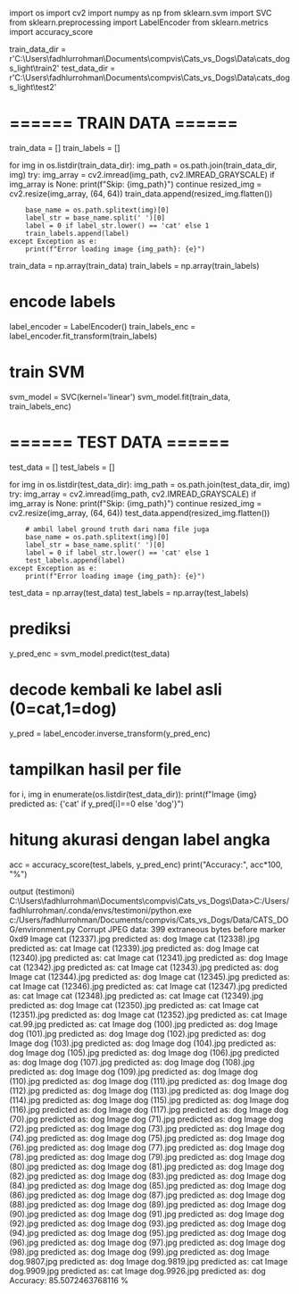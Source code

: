 import os
import cv2
import numpy as np
from sklearn.svm import SVC
from sklearn.preprocessing import LabelEncoder
from sklearn.metrics import accuracy_score

train_data_dir = r'C:\Users\fadhlurrohman\Documents\compvis\Cats_vs_Dogs\Data\cats_dogs_light\train2'
test_data_dir = r'C:\Users\fadhlurrohman\Documents\compvis\Cats_vs_Dogs\Data\cats_dogs_light\test2'

# ====== TRAIN DATA ======
train_data = []
train_labels = []

for img in os.listdir(train_data_dir):
    img_path = os.path.join(train_data_dir, img)
    try:
        img_array = cv2.imread(img_path, cv2.IMREAD_GRAYSCALE)
        if img_array is None:
            print(f"Skip: {img_path}")
            continue
        resized_img = cv2.resize(img_array, (64, 64))
        train_data.append(resized_img.flatten())

        base_name = os.path.splitext(img)[0]
        label_str = base_name.split(' ')[0]
        label = 0 if label_str.lower() == 'cat' else 1
        train_labels.append(label)
    except Exception as e:
        print(f"Error loading image {img_path}: {e}")

train_data = np.array(train_data)
train_labels = np.array(train_labels)

# encode labels
label_encoder = LabelEncoder()
train_labels_enc = label_encoder.fit_transform(train_labels)

# train SVM
svm_model = SVC(kernel='linear')
svm_model.fit(train_data, train_labels_enc)

# ====== TEST DATA ======
test_data = []
test_labels = []

for img in os.listdir(test_data_dir):
    img_path = os.path.join(test_data_dir, img)
    try:
        img_array = cv2.imread(img_path, cv2.IMREAD_GRAYSCALE)
        if img_array is None:
            print(f"Skip: {img_path}")
            continue
        resized_img = cv2.resize(img_array, (64, 64))
        test_data.append(resized_img.flatten())

        # ambil label ground truth dari nama file juga
        base_name = os.path.splitext(img)[0]
        label_str = base_name.split(' ')[0]
        label = 0 if label_str.lower() == 'cat' else 1
        test_labels.append(label)
    except Exception as e:
        print(f"Error loading image {img_path}: {e}")

test_data = np.array(test_data)
test_labels = np.array(test_labels)

# prediksi
y_pred_enc = svm_model.predict(test_data)

# decode kembali ke label asli (0=cat,1=dog)
y_pred = label_encoder.inverse_transform(y_pred_enc)

# tampilkan hasil per file
for i, img in enumerate(os.listdir(test_data_dir)):
    print(f"Image {img} predicted as: {'cat' if y_pred[i]==0 else 'dog'}")

# hitung akurasi dengan label angka
acc = accuracy_score(test_labels, y_pred_enc)
print("Accuracy:", acc*100, "%")


output
(testimoni) C:\Users\fadhlurrohman\Documents\compvis\Cats_vs_Dogs\Data>C:/Users/fadhlurrohman/.conda/envs/testimoni/python.exe c:/Users/fadhlurrohman/Documents/compvis/Cats_vs_Dogs/Data/CATS_DOG/environment.py
Corrupt JPEG data: 399 extraneous bytes before marker 0xd9
Image cat (12337).jpg predicted as: dog
Image cat (12338).jpg predicted as: cat
Image cat (12339).jpg predicted as: dog
Image cat (12340).jpg predicted as: cat
Image cat (12341).jpg predicted as: dog
Image cat (12342).jpg predicted as: cat
Image cat (12343).jpg predicted as: dog
Image cat (12344).jpg predicted as: dog
Image cat (12345).jpg predicted as: cat
Image cat (12346).jpg predicted as: cat
Image cat (12347).jpg predicted as: cat
Image cat (12348).jpg predicted as: cat
Image cat (12349).jpg predicted as: dog
Image cat (12350).jpg predicted as: cat
Image cat (12351).jpg predicted as: dog
Image cat (12352).jpg predicted as: cat
Image cat.99.jpg predicted as: cat
Image dog (100).jpg predicted as: dog
Image dog (101).jpg predicted as: dog
Image dog (102).jpg predicted as: dog
Image dog (103).jpg predicted as: dog
Image dog (104).jpg predicted as: dog
Image dog (105).jpg predicted as: dog
Image dog (106).jpg predicted as: dog
Image dog (107).jpg predicted as: dog
Image dog (108).jpg predicted as: dog
Image dog (109).jpg predicted as: dog
Image dog (110).jpg predicted as: dog
Image dog (111).jpg predicted as: dog
Image dog (112).jpg predicted as: dog
Image dog (113).jpg predicted as: dog
Image dog (114).jpg predicted as: dog
Image dog (115).jpg predicted as: dog
Image dog (116).jpg predicted as: dog
Image dog (117).jpg predicted as: dog
Image dog (70).jpg predicted as: dog
Image dog (71).jpg predicted as: dog
Image dog (72).jpg predicted as: dog
Image dog (73).jpg predicted as: dog
Image dog (74).jpg predicted as: dog
Image dog (75).jpg predicted as: dog
Image dog (76).jpg predicted as: dog
Image dog (77).jpg predicted as: dog
Image dog (78).jpg predicted as: dog
Image dog (79).jpg predicted as: dog
Image dog (80).jpg predicted as: dog
Image dog (81).jpg predicted as: dog
Image dog (82).jpg predicted as: dog
Image dog (83).jpg predicted as: dog
Image dog (84).jpg predicted as: dog
Image dog (85).jpg predicted as: dog
Image dog (86).jpg predicted as: dog
Image dog (87).jpg predicted as: dog
Image dog (88).jpg predicted as: dog
Image dog (89).jpg predicted as: dog
Image dog (90).jpg predicted as: dog
Image dog (91).jpg predicted as: dog
Image dog (92).jpg predicted as: dog
Image dog (93).jpg predicted as: dog
Image dog (94).jpg predicted as: dog
Image dog (95).jpg predicted as: dog
Image dog (96).jpg predicted as: dog
Image dog (97).jpg predicted as: dog
Image dog (98).jpg predicted as: dog
Image dog (99).jpg predicted as: dog
Image dog.9807.jpg predicted as: dog
Image dog.9819.jpg predicted as: cat
Image dog.9909.jpg predicted as: cat
Image dog.9926.jpg predicted as: dog
Accuracy: 85.5072463768116 %

